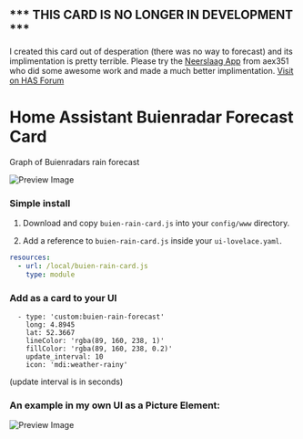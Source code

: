 ## *** THIS CARD IS NO LONGER IN DEVELOPMENT ***
I created this card out of desperation (there was no way to forecast) and its implimentation is pretty terrible.
Please try the [Neerslaag App](https://github.com/aex351/home-assistant-neerslag-app) from aex351 who did some awesome work and made a much better implimentation. [Visit on HAS Forum](https://community.home-assistant.io/t/neerslag-card-rain-forecast-buienalarm-and-or-buienradar/287512)


# Home Assistant Buienradar Forecast Card
Graph of Buienradars rain forecast 

![Preview Image](https://github.com/lukevink/home-assistant-buienradar-forecast-card/blob/master/buien-card-screenshot1.png)

### Simple install

1. Download and copy `buien-rain-card.js` into your `config/www` directory.

2. Add a reference to `buien-rain-card.js` inside your `ui-lovelace.yaml`.

  ```yaml
  resources:
    - url: /local/buien-rain-card.js
      type: module
  ```

### Add as a card to your UI

      - type: 'custom:buien-rain-forecast'
        long: 4.8945
        lat: 52.3667
        lineColor: 'rgba(89, 160, 238, 1)'
        fillColor: 'rgba(89, 160, 238, 0.2)'
        update_interval: 10
        icon: 'mdi:weather-rainy'
        
 (update interval is in seconds)

### An example in my own UI as a Picture Element:

![Preview Image](https://github.com/lukevink/home-assistant-buienradar-forecast-card/blob/master/buien-card-screenshot2.png)

